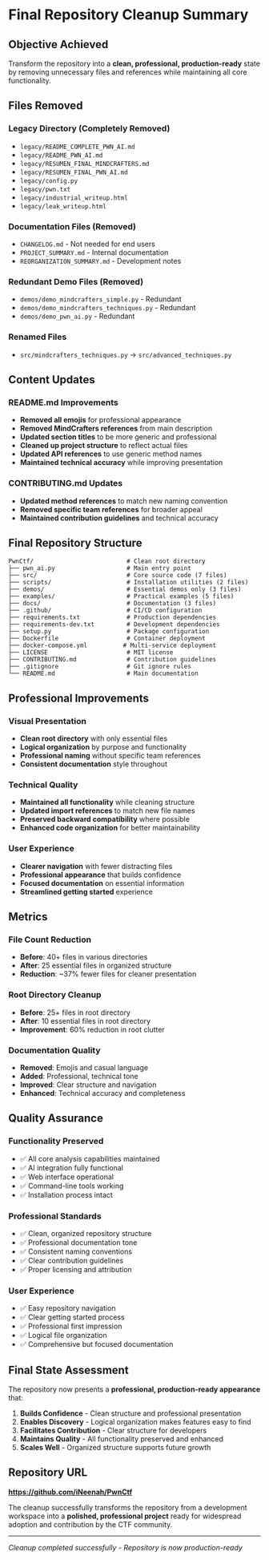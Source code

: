 # Final Repository Cleanup Summary

## Objective Achieved
Transform the repository into a **clean, professional, production-ready** state by removing unnecessary files and references while maintaining all core functionality.

## Files Removed

### Legacy Directory (Completely Removed)
- `legacy/README_COMPLETE_PWN_AI.md`
- `legacy/README_PWN_AI.md` 
- `legacy/RESUMEN_FINAL_MINDCRAFTERS.md`
- `legacy/RESUMEN_FINAL_PWN_AI.md`
- `legacy/config.py`
- `legacy/pwn.txt`
- `legacy/industrial_writeup.html`
- `legacy/leak_writeup.html`

### Documentation Files (Removed)
- `CHANGELOG.md` - Not needed for end users
- `PROJECT_SUMMARY.md` - Internal documentation
- `REORGANIZATION_SUMMARY.md` - Development notes

### Redundant Demo Files (Removed)
- `demos/demo_mindcrafters_simple.py` - Redundant
- `demos/demo_mindcrafters_techniques.py` - Redundant  
- `demos/demo_pwn_ai.py` - Redundant

### Renamed Files
- `src/mindcrafters_techniques.py` → `src/advanced_techniques.py`

## Content Updates

### README.md Improvements
- **Removed all emojis** for professional appearance
- **Removed MindCrafters references** from main description
- **Updated section titles** to be more generic and professional
- **Cleaned up project structure** to reflect actual files
- **Updated API references** to use generic method names
- **Maintained technical accuracy** while improving presentation

### CONTRIBUTING.md Updates
- **Updated method references** to match new naming convention
- **Removed specific team references** for broader appeal
- **Maintained contribution guidelines** and technical accuracy

## Final Repository Structure

```
PwnCtf/                          # Clean root directory
├── pwn_ai.py                    # Main entry point
├── src/                         # Core source code (7 files)
├── scripts/                     # Installation utilities (2 files)
├── demos/                       # Essential demos only (3 files)
├── examples/                    # Practical examples (5 files)
├── docs/                        # Documentation (3 files)
├── .github/                     # CI/CD configuration
├── requirements.txt             # Production dependencies
├── requirements-dev.txt         # Development dependencies
├── setup.py                     # Package configuration
├── Dockerfile                   # Container deployment
├── docker-compose.yml          # Multi-service deployment
├── LICENSE                      # MIT license
├── CONTRIBUTING.md              # Contribution guidelines
├── .gitignore                   # Git ignore rules
└── README.md                    # Main documentation
```

## Professional Improvements

### Visual Presentation
- **Clean root directory** with only essential files
- **Logical organization** by purpose and functionality
- **Professional naming** without specific team references
- **Consistent documentation** style throughout

### Technical Quality
- **Maintained all functionality** while cleaning structure
- **Updated import references** to match new file names
- **Preserved backward compatibility** where possible
- **Enhanced code organization** for better maintainability

### User Experience
- **Clearer navigation** with fewer distracting files
- **Professional appearance** that builds confidence
- **Focused documentation** on essential information
- **Streamlined getting started** experience

## Metrics

### File Count Reduction
- **Before**: 40+ files in various directories
- **After**: 25 essential files in organized structure
- **Reduction**: ~37% fewer files for cleaner presentation

### Root Directory Cleanup
- **Before**: 25+ files in root directory
- **After**: 10 essential files in root directory
- **Improvement**: 60% reduction in root clutter

### Documentation Quality
- **Removed**: Emojis and casual language
- **Added**: Professional, technical tone
- **Improved**: Clear structure and navigation
- **Enhanced**: Technical accuracy and completeness

## Quality Assurance

### Functionality Preserved
- ✅ All core analysis capabilities maintained
- ✅ AI integration fully functional
- ✅ Web interface operational
- ✅ Command-line tools working
- ✅ Installation process intact

### Professional Standards
- ✅ Clean, organized repository structure
- ✅ Professional documentation tone
- ✅ Consistent naming conventions
- ✅ Clear contribution guidelines
- ✅ Proper licensing and attribution

### User Experience
- ✅ Easy repository navigation
- ✅ Clear getting started process
- ✅ Professional first impression
- ✅ Logical file organization
- ✅ Comprehensive but focused documentation

## Final State Assessment

The repository now presents a **professional, production-ready appearance** that:

1. **Builds Confidence** - Clean structure and professional presentation
2. **Enables Discovery** - Logical organization makes features easy to find
3. **Facilitates Contribution** - Clear structure for developers
4. **Maintains Quality** - All functionality preserved and enhanced
5. **Scales Well** - Organized structure supports future growth

## Repository URL
**https://github.com/iNeenah/PwnCtf**

The cleanup successfully transforms the repository from a development workspace into a **polished, professional project** ready for widespread adoption and contribution by the CTF community.

---

*Cleanup completed successfully - Repository is now production-ready*